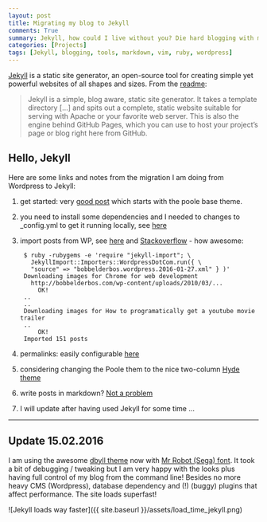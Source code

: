```yaml
---
layout: post
title: Migrating my blog to Jekyll
comments: True
summary: Jekyll, how could I live without you? Die hard blogging with markdown in vim :) Also note that my site loads much faster now than when it was using Wordpress, impressive to say the least.
categories: [Projects]
tags: [Jekyll, blogging, tools, markdown, vim, ruby, wordpress]
---
```


[Jekyll](http://jekyllrb.com) is a static site generator, an open-source tool for creating simple yet powerful websites of all shapes and sizes. From the [readme](https://github.com/jekyll/jekyll/blob/master/README.markdown):

> Jekyll is a simple, blog aware, static site generator. It takes a template directory [...] and spits out a complete, static website suitable for serving with Apache or your favorite web server. This is also the engine behind GitHub Pages, which you can use to host your project’s page or blog right here from GitHub.

## Hello, Jekyll

Here are some links and notes from the migration I am doing from Wordpress to Jekyll: 

1. get started: very [good post](http://joshualande.com/jekyll-github-pages-poole/) which starts with the poole base theme.

2. you need to install some dependencies and I needed to changes to _config.yml to get it running locally, see [here](https://github.com/poole/lanyon/issues/124)

3. import posts from WP, see [here](http://import.jekyllrb.com/docs/wordpressdotcom/) and [Stackoverflow](http://stackoverflow.com/questions/31216857/import-wordpress-posts-in-jekyll) - how awesome:

        $ ruby -rubygems -e 'require "jekyll-import"; \
          JekyllImport::Importers::WordpressDotCom.run({ \ 
          "source" => "bobbelderbos.wordpress.2016-01-27.xml" } )'
        Downloading images for Chrome for web development
          http://bobbelderbos.com/wp-content/uploads/2010/03/...
            OK!
        ..
        ..
        Downloading images for How to programatically get a youtube movie trailer
        ..
            OK!
        Imported 151 posts

4. permalinks: easily configurable [here](http://jekyllrb.com/docs/permalinks/)
5. considering changing the Poole them to the nice two-column [Hyde theme](http://hyde.getpoole.com/)
6. write posts in markdown? [Not a problem](https://daringfireball.net/projects/markdown/)
7. I will update after having used Jekyll for some time ...

---

## Update 15.02.2016

I am using the awesome [dbyll theme](https://github.com/dbtek/dbyll) now with [Mr Robot (Sega) font](https://www.reddit.com/r/MrRobot/comments/3h3l31/mr_robot_font_to_download/). It took a bit of debugging / tweaking but I am very happy with the looks plus having full control of my blog from the command line! Besides no more heavy CMS (Wordpress), database dependency and (!) (buggy) plugins that affect performance. The site loads superfast!

![Jekyll loads way faster]({{ site.baseurl }}/assets/load_time_jekyll.png)



